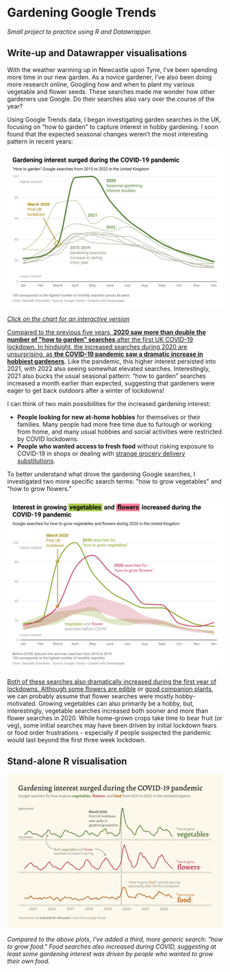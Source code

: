 # Gardening Google Trends
*Small project to practice using R and Datawrapper.*

## Write-up and Datawrapper visualisations

With the weather warming up in Newcastle upon Tyne, I’ve been spending more time in our new garden. As a novice gardener, I’ve also been doing more research online, Googling how and when to plant my various vegetable and flower seeds. These searches made me wonder how other gardeners use Google. Do their searches also vary over the course of the year?

Using Google Trends data, I began investigating garden searches in the UK, focusing on “how to garden” to capture interest in hobby gardening. I soon found that the expected seasonal changes weren’t the most interesting pattern in recent years: 

<a href = "https://www.datawrapper.de/_/V90Wd/"><img src="plots/how_to_garden_dw_vis.png" width="700" alt="A line graph showing how interest in gardening, as captured by Google searches for 'how to garden,' changed each month in the UK. Each year, gardening interest is higher in spring and summer than in autumn and winter. In 2020, after the March 2020 COVID lockdown, the seasonal interest is about double that of the previous years.">

*Click on the chart for an interactive version*

Compared to the previous five years, **2020 saw more than double the number of "how to garden" searches** after the first UK COVID-19 lockdown. In hindsight, the increased searches during 2020 are unsurprising, as **[the COVID-19 pandemic saw a dramatic increase in hobbiest gardeners](https://www.mind.org.uk/news-campaigns/news/over-7-million-have-taken-up-gardening-since-the-pandemic-new-research-shows-spending-more-time-in-nature-has-boosted-nation-s-wellbeing/).** Like the pandemic, this higher interest persisted into 2021, with 2022 also seeing somewhat elevated searches. Interestingly, 2021 also bucks the usual seasonal pattern: “how to garden” searches increased a month earlier than expected, suggesting that gardeners were eager to get back outdoors after a winter of lockdowns!

I can think of two main possibilities for the increased gardening interest:
* **People looking for new at-home hobbies** for themselves or their families. Many people had more free time due to furlough or working from home, and many usual hobbies and social activities were restricted by COVID lockdowns.
* **People who wanted access to fresh food** without risking exposure to COVID-19 in shops or dealing with [strange grocery delivery substitutions](https://www.theguardian.com/business/2023/mar/25/strawberries-instead-of-bin-liners-poll-reveals-strange-supermarket-delivery-substitutions). 
  
To better understand what drove the gardening Google searches, I investigated two more specific search terms: "how to grow vegetables" and "how to grow flowers."
  
 <a href = "https://www.datawrapper.de/_/QCtih/"><img src="plots/how_to_grow_dw_vis.png" width="700" alt="Line graph showing how Google searches for 'how to grow vegetables' and 'how to grow flowers' changed during 2020, the first year of UK COVID lockdowns. The minimum and maximum search interest is shown for 2015 to 2019 for each search term for comparison.  For both 2020 and the pre-lockdown years, searches are higher during the spring and summer, but this seasonal interest is about twice as high during 2020. ">
  
Both of these searches also dramatically increased during the first year of lockdowns. Although some flowers are [edible](https://www.gardenersworld.com/how-to/grow-plants/how-to-grow-nasturtiums/) or [good companion plants](https://www.gardenersworld.com/plants/10-companion-plants-to-grow/), we can probably assume that flower searches were mostly hobby-motivated. Growing vegetables can also primarily be a hobby, but, interestingly, vegetable searches increased both sooner and more than flower searches in 2020. While home-grown crops take time to bear fruit (or veg), some initial searches may have been driven by initial lockdown fears or food order frustrations - especially if people suspected the pandemic would last beyond the first three week lockdown.

## Stand-alone R visualisation

<img src="plots/R_gardening_COVID.png" width = 900> 

*Compared to the above plots, I've added a third, more generic search: "how to grow food." Food searches also increased during COVID, suggesting at least some gardening interest was driven by people who wanted to grow their own food.*

